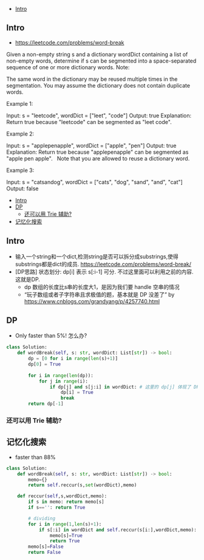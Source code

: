 - [Intro](#intro)

## Intro

- https://leetcode.com/problems/word-break

Given a non-empty string s and a dictionary wordDict containing a list of non-empty words, determine if s can be segmented into a space-separated sequence of one or more dictionary words.
Note:

The same word in the dictionary may be reused multiple times in the segmentation.
You may assume the dictionary does not contain duplicate words.

Example 1:

Input: s = "leetcode", wordDict = ["leet", "code"]
Output: true
Explanation: Return true because "leetcode" can be segmented as "leet code".

Example 2:

Input: s = "applepenapple", wordDict = ["apple", "pen"]
Output: true
Explanation: Return true because "applepenapple" can be segmented as "apple pen apple".
             Note that you are allowed to reuse a dictionary word.

Example 3:

Input: s = "catsandog", wordDict = ["cats", "dog", "sand", "and", "cat"]
Output: false

- [Intro](#intro)
- [DP](#dp)
  - [还可以用 Trie 辅助?](#%e8%bf%98%e5%8f%af%e4%bb%a5%e7%94%a8-trie-%e8%be%85%e5%8a%a9)
- [记忆化搜索](#%e8%ae%b0%e5%bf%86%e5%8c%96%e6%90%9c%e7%b4%a2)



## Intro

- 输入一个string和一个dict,检测string是否可以拆分成substrings,使得substrings都是dict的成员. https://leetcode.com/problems/word-break/
- [DP思路] 状态划分: dp[i] 表示 s[:i-1] 可分. 不过这里面可以利用之前的内容. 这就是DP.
  - dp 数组的长度比s串的长度大1，是因为我们要 handle 空串的情况
  - “玩子数组或者子字符串且求极值的题，基本就是 DP 没差了” by https://www.cnblogs.com/grandyang/p/4257740.html







## DP

- Only faster than 5%! 怎么办?

```py
class Solution:
    def wordBreak(self, s: str, wordDict: List[str]) -> bool:
        dp = [0 for i in range(len(s)+1)]
        dp[0] = True
        
        for i in range(len(dp)):
            for j in range(i):
                if dp[j] and s[j:i] in wordDict: # 这里的 dp[j] 体现了 DP 的思想
                    dp[i] = True
                    break
        return dp[-1]
```


### 还可以用 Trie 辅助?


## 记忆化搜索

- faster than 88%

```py
class Solution:
    def wordBreak(self, s: str, wordDict: List[str]) -> bool:
        memo={}
        return self.reccur(s,set(wordDict),memo)

    def reccur(self,s,wordDict,memo):
        if s in memo: return memo[s]
        if s=='': return True

        # dividing
        for i in range(1,len(s)+1):
            if s[:i] in wordDict and self.reccur(s[i:],wordDict,memo): # 表示 整个s 都可分
                memo[s]=True
                return True
        memo[s]=False
        return False
```


